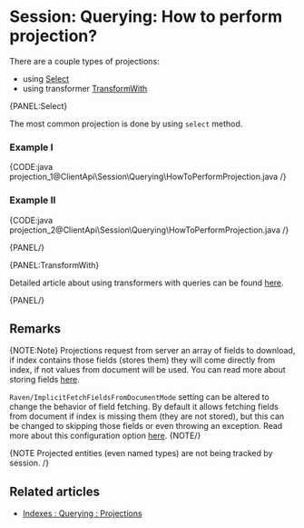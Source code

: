 # Session: Querying: How to perform projection?

There are a couple types of projections:

- using [Select](../../../client-api/session/querying/how-to-perform-projection#select)
- using transformer [TransformWith](../../../client-api/session/querying/how-to-use-transformers-in-queries)

{PANEL:Select}

The most common projection is done by using `select` method.

### Example I

{CODE:java projection_1@ClientApi\Session\Querying\HowToPerformProjection.java /}

### Example II

{CODE:java projection_2@ClientApi\Session\Querying\HowToPerformProjection.java /}

{PANEL/}

{PANEL:TransformWith}

Detailed article about using transformers with queries can be found [here](../../../client-api/session/querying/how-to-use-transformers-in-queries).

{PANEL/}

## Remarks

{NOTE:Note}
Projections request from server an array of fields to download, if index contains those fields (stores them) they will come directly from index, if not values from document will be used. You can read more about storing fields [here](../../../indexes/storing-data-in-index).

`Raven/ImplicitFetchFieldsFromDocumentMode` setting can be altered to change the behavior of field fetching. By default it allows fetching fields from document if index is missing them (they are not stored), but this can be changed to skipping those fields or even throwing an exception. Read more about this configuration option [here](../../../server/configuration/configuration-options#index-settings).
{NOTE/}


{NOTE Projected entities (even named types) are not being tracked by session. /}

## Related articles

- [Indexes : Querying : Projections](../../../indexes/querying/projections)
